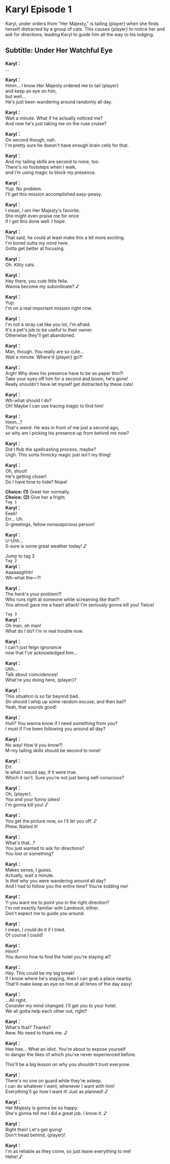# Karyl Episode 1
Karyl, under orders from \"Her Majesty,\" is tailing {player} when she finds herself distracted by a group of cats. This causes {player} to notice her and ask for directions, leading Karyl to guide him all the way to his lodging.
  
## Subtitle: Under Her Watchful Eye
  
**Karyl：**  
...  
  
**Karyl：**  
Hmm... I know Her Majesty ordered me to tail {player}  
and keep an eye on him,  
but well...  
He's just been wandering around randomly all day.  
  
**Karyl：**  
Wait a minute. What if he actually noticed me?  
And now he's just taking me on the ruse cruise?  
  
**Karyl：**  
On second though, nah.  
I'm pretty sure he doesn't have enough brain cells for that.  
  
**Karyl：**  
And my tailing skills are second to none, too.  
There's no footsteps when I walk,  
and I'm using magic to block my presence.  
  
**Karyl：**  
Yup. No problem.  
I'll get this mission accomplished easy-peasy.  
  
**Karyl：**  
I mean, I *am* Her Majesty's favorite.  
She might even praise me for once  
if I get this done well. I hope.  
  
**Karyl：**  
That said, he could at least make this a bit more exciting.  
I'm bored outta my mind here.  
Gotta get better at focusing.  
  
**Karyl：**  
Oh. Kitty cats.  
  
**Karyl：**  
Hey there, you cute little fella.  
Wanna become my subordinate? ♪  
  
**Karyl：**  
Yup.  
I'm on a real important mission right now.  
  
**Karyl：**  
I'm not a stray cat like you lot, I'm afraid.  
It's a pet's job to be useful to their owner.  
Otherwise they'll get abandoned.  
  
**Karyl：**  
Man, though. You really are so cute...  
Wait a minute. Where'd {player} go?!  
  
**Karyl：**  
Argh! Why does his presence have to be so paper thin?!  
Take your eyes off him for a second and boom, he's gone!  
Really shouldn't have let myself get distracted by these cats!  
  
**Karyl：**  
Wh-what should I do?  
Oh! Maybe I can use tracing magic to find him!  
  
**Karyl：**  
Hmm...?  
That's weird. He was in front of me just a second ago,  
so why am I picking his presence up from behind me now?  
  
**Karyl：**  
Did I flub the spellcasting process, maybe?  
Urgh. This sorta finnicky magic just isn't my thing!  
  
**Karyl：**  
Oh, shoot!  
He's getting closer!  
Do I have time to hide? Nope!  
  
**Choice: (1)**  Greet her normally.  
**Choice: (2)**  Give her a fright.  
`Tag 1`  
**Karyl：**  
Eeek!  
Err... Uh.  
G-greetings, fellow nonsuspicious person!  
  
**Karyl：**  
U-Uhh...  
S-sure is some great weather today! ♪  
  
Jump to tag 3  
`Tag 2`  
**Karyl：**  
Aaaaaaghhh!  
Wh-what the—?!  
  
**Karyl：**  
The heck's your problem?!  
Who runs right at someone while screaming like that?!  
You almost gave me a heart attack! I'm seriously gonna kill you! Twice!  
  
`Tag 3`  
**Karyl：**  
Oh man, oh man!  
What do I do? I'm in real trouble now.  
  
**Karyl：**  
I can't just feign ignorance  
now that I've acknowledged him...  
  
**Karyl：**  
Uhh...  
Talk about coincidences!  
What're you doing here, {player}?  
  
**Karyl：**  
This situation is *so* far beyond bad.  
Sh-should I whip up some random excuse, and then bail?  
Yeah, that sounds good!  
  
**Karyl：**  
Huh? You wanna know if I need something from you?  
I must if I've been following you around all day?  
  
**Karyl：**  
No way! How'd you know?!  
M-my tailing skills should be second to none!  
  
**Karyl：**  
Err.  
Is what I would say, if it were true.  
Which it isn't. Sure you're not just being self-conscious?  
  
**Karyl：**  
Oh, {player}.  
You and your funny jokes!  
I'm gonna kill you! ♪  
  
**Karyl：**  
You get the picture now, so I'll let you off. ♪  
Phew. Nailed it!  
  
**Karyl：**  
What's that...?  
You just wanted to ask for directions?  
You lost or something?  
  
**Karyl：**  
Makes sense, I guess.  
Actually, wait a minute.  
Is *that* why you were wandering around all day?  
And I had to follow you the entire time? You're kidding me!  
  
**Karyl：**  
Y-you want me to point you in the right direction?  
I'm not exactly familiar with Landosol, either.  
Don't expect me to guide you around.  
  
**Karyl：**  
I mean, I *could* do it if I tried.  
Of course I could!  
  
**Karyl：**  
Hmm?  
You dunno how to find the hotel you're staying at?  
  
**Karyl：**  
Hey. This could be my big break!  
If I know where he's staying, then I can grab a place nearby.  
That'll make keep an eye on him at all times of the day easy!  
  
**Karyl：**  
...All right.  
Consider my mind changed. I'll get you to your hotel.  
We all gotta help each other out, right?  
  
**Karyl：**  
What's that? Thanks?  
Aww. No need to thank me. ♪  
  
**Karyl：**  
Hee hee... What an idiot. You're about to expose yourself  
to danger the likes of which you've never experienced before.  
  
This'll be a big lesson on why you shouldn't trust everyone.  
  
**Karyl：**  
There's no one on guard while they're asleep.  
I can do whatever I want, whenever I want with him!  
Everything'll go how I want it! Just as planned! ♪  
  
**Karyl：**  
Her Majesty is gonna be so happy.  
She's gonna tell me I did a great job. I know it. ♪  
  
**Karyl：**  
Right then! Let's get going!  
Don't tread behind, {player}!  
  
**Karyl：**  
I'm as reliable as they come, so just leave everything to me!  
Hehe! ♪  
